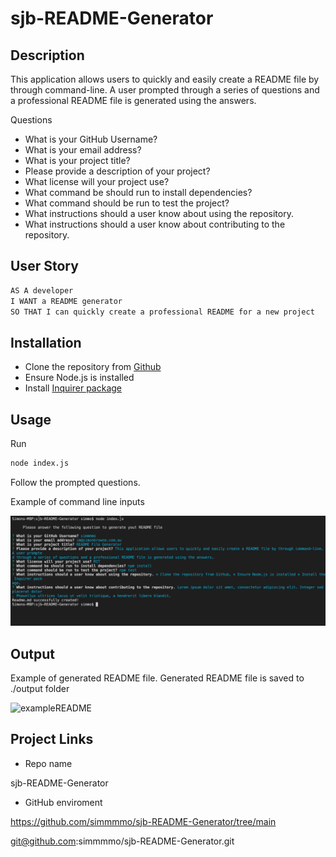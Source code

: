 # sjb-README-Generator

##  Description
This application allows users to quickly and easily create a README file by through command-line. A user prompted through a series of questions and a professional README file is generated using the answers. 

Questions 
* What is your GitHub Username?
* What is your email address?
* What is your project title?
* Please provide a description of your project?
* What license will your project use?
* What command be should run to install dependencies?
* What command should be run to test the project?
* What instructions should a user know about using the repository.
* What instructions should a user know about contributing to the repository.

## User Story

```md
AS A developer
I WANT a README generator
SO THAT I can quickly create a professional README for a new project
```

## Installation 
* Clone the repository from [Github](git@github.com:simmmmo/sjb-README-Generator.git)
* Ensure Node.js is installed
* Install [Inquirer package](https://www.npmjs.com/package/inquirer)


## Usage 
Run 
```bash
node index.js
```
Follow the prompted questions. 

Example of command line inputs

![exampleOfApplication](./screenshots/command-example.png)


## Output 
Example of generated README file. Generated README file is saved to ./output folder

![exampleREADME](./screenshots/simmmmo_sjb-README-Generator.gif)

## Project Links

* Repo name

sjb-README-Generator

* GitHub enviroment

https://github.com/simmmmo/sjb-README-Generator/tree/main

git@github.com:simmmmo/sjb-README-Generator.git
